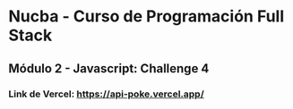 # Nucba - Curso de Programación Full Stack

## Módulo 2 - Javascript: Challenge 4

### Link de Vercel: https://api-poke.vercel.app/